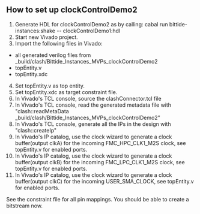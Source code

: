 <!--
SPDX-FileCopyrightText: 2022 Google LLC

SPDX-License-Identifier: Apache-2.0
-->
## How to set up clockControlDemo2
1. Generate HDL for clockControlDemo2 as by calling:
  cabal run bittide-instances:shake -- clockControlDemo1:hdl
2. Start new Vivado project.
3. Import the following files in Vivado:
  * all generated verilog files from _build/clash/Bittide_Instances_MVPs_clockControlDemo2
  * topEntity.v
  * topEntity.xdc
4. Set topEntity.v as top entity.
5. Set topEntity.xdc as target constraint file.
6. In Vivado's TCL console, source the clashConnector.tcl file
7. In Vivado's TCL console, read the generated metadata file with "clash::readMetaData _build/clash/Bittide_Instances_MVPs_clockControlDemo2"
8. In Vivado's TCL console, generate all the IPs in the design with "clash::createIp"
9. In Vivado's IP catalog, use the clock wizard to generate a clock buffer(output clkA) for the incoming FMC_HPC_CLK1_M2S clock, see topEntity.v for enabled ports.
10. In Vivado's IP catalog, use the clock wizard to generate a clock buffer(output clkB) for the incoming FMC_LPC_CLK1_M2S clock, see topEntity.v for enabled ports.
11. In Vivado's IP catalog, use the clock wizard to generate a clock buffer(output clkC) for the incoming USER_SMA_CLOCK, see topEntity.v for enabled ports.

See the constraint file for all pin mappings.
You should be able to create a bitstream now.
